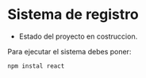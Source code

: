 <h1>Sistema de registro</h1>

- Estado del proyecto en costruccion.

Para ejecutar el sistema debes poner:

````npm instal react````
